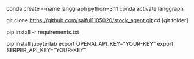 conda create --name langgraph python=3.11
conda activate langgraph

git clone https://github.com/saiful1105020/stock_agent.git
cd [git folder]

pip install -r requirements.txt

pip install jupyterlab
export OPENAI_API_KEY=”YOUR-KEY”
export SERPER_API_KEY=”YOUR-KEY”
